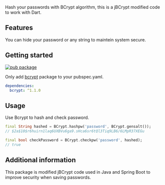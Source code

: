 <!-- 
This README describes the package. If you publish this package to pub.dev,
this README's contents appear on the landing page for your package.

For information about how to write a good package README, see the guide for
[writing package pages](https://dart.dev/guides/libraries/writing-package-pages). 

For general information about developing packages, see the Dart guide for
[creating packages](https://dart.dev/guides/libraries/create-library-packages)
and the Flutter guide for
[developing packages and plugins](https://flutter.dev/developing-packages). 
-->

Hash your passwords with BCrypt algorithm, this is a jBCrypt modified code to work with Dart.

## Features

You can hide your password or any string to maintein system secure.

## Getting started

[![pub package](https://pub.dev/static/img/pub-dev-logo-2x.png?hash=umitaheu8hl7gd3mineshk2koqfngugi)](https://pub.dev/packages/bcrypt)

Only add [bcrypt](https://pub.dev/packages/bcrypt) package to your pubspec.yaml.

```yaml
dependencies:
  bcrypt: ^1.1.0
```

## Usage

Use Bcrypt to hash and check password.

```dart
final String hashed = BCrypt.hashpw('password', BCrypt.gensalt());
// $2a$10$r6huirn1laq6UXBVu6ga9.sHca6sr6tQl3Tiq9LB6/6LMpR37XEGu

final bool checkPassword = BCrypt.checkpw('password', hashed);
// true
```

## Additional information

This package is modified jBCrypt code used in Java and Spring Boot to improve security when saving passwords.
